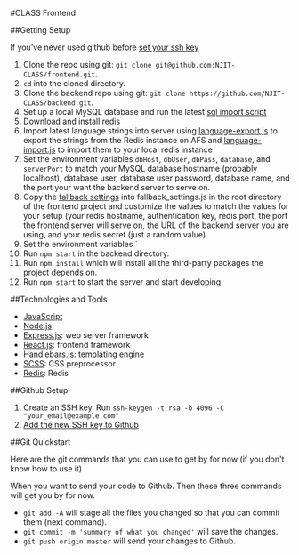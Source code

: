 #CLASS Frontend

##Getting Setup

If you've never used github before [set your ssh key](#github-setup)

1. Clone the repo using git: `git clone git@github.com:NJIT-CLASS/frontend.git`.
2. `cd` into the cloned directory.
4. Clone the backend repo using git: `git clone https://github.com/NJIT-CLASS/backend.git`.
5. Set up a local MySQL database and run the latest [sql import script](https://github.com/NJIT-CLASS/Configuration/blob/master/class_2016-05-03.sql)
6. Download and install [redis](http://redis.io)
7. Import latest language strings into server using [language-export.js](https://github.com/NJIT-CLASS/Configuration/blob/master/language-export.js) to export the strings from the Redis instance on AFS and [language-import.js](https://github.com/NJIT-CLASS/Configuration/blob/master/language-import.js) to import them to your local redis instance
8. Set the environment variables `dbHost`, `dbUser`, `dbPass`, `database`, and `serverPort` to match your MySQL database hostname (probably localhost), database user, database user password, database name, and the port your want the backend server to serve on.
9. Copy the [fallback settings](https://github.com/NJIT-CLASS/Configuration/blob/master/exampleFallbackSettings.js) into fallback_settings.js in the root directory of the frontend project and customize the values to match the values for your setup (your redis hostname, authentication key, redis port, the port the frontend server will serve on, the URL of the backend server you are using, and your redis secret (just a random value).
5. Set the environment variables `
5. Run `npm start` in the backend directory.
5. Run `npm install` which will install all the third-party packages the project depends on.
6. Run `npm start` to start the server and start developing.

##Technologies and Tools

- [JavaScript](https://developer.mozilla.org/en-US/docs/Web/JavaScript)
- [Node.js](https://nodejs.org/docs/v5.6.0/api/)
- [Express.js](http://expressjs.com/en/4x/api.html): web server framework
- [React.js](https://facebook.github.io/react/index.html): frontend framework
- [Handlebars.js](http://handlebarsjs.com/expressions.html): templating engine
- [SCSS](http://sass-lang.com/guide): CSS preprocessor
- [Redis](http://redis.io/): Redis

##Github Setup

1. Create an SSH key. Run `ssh-keygen -t rsa -b 4096 -C "your_email@example.com"`
2. [Add the new SSH key to Github](https://help.github.com/articles/adding-a-new-ssh-key-to-your-github-account/#platform-mac)

##Git Quickstart

Here are the git commands that you can use to get by for now (if you don't know how to use it)

When you want to send your code to Github. Then these three commands will get you by for now.
- `git add -A` will stage all the files you changed so that you can commit them (next command).
- `git commit -m 'summary of what you changed'` will save the changes.
- `git push origin master` will send your changes to Github.
